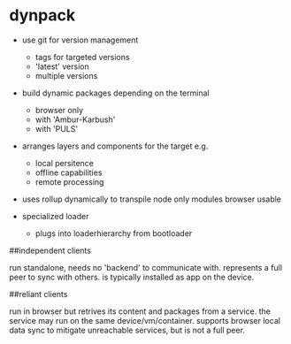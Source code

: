 dynpack
=======

- use git for version management
    - tags for targeted versions
    - 'latest' version
    - multiple versions
    
- build dynamic packages depending on the terminal
    - browser only
    - with 'Ambur-Karbush'
    - with 'PULS'
- arranges layers and components for the target e.g.
    - local persitence
    - offline capabilities
    - remote processing
- uses rollup dynamically to transpile node only modules browser usable

- specialized loader
    - plugs into loaderhierarchy from bootloader  
 
##independent clients

run standalone, needs no 'backend' to communicate with. represents a full peer to sync with others.
is typically installed as app on the device.
 
##reliant clients

run in browser but retrives its content and packages from a service. the service may run on the same device/vm/container.
supports browser local data sync to mitigate unreachable services, but is not a full peer.
